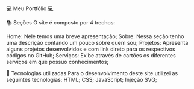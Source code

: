 💻 Meu Portfólio 💻

📚 Seções
O site é composto por 4 trechos:

Home: Nele temos uma breve apresentação;
Sobre: Nessa seção tenho uma descrição contando um pouco sobre quem sou;
Projetos: Apresenta alguns projetos desenvolvidos e com link direto para os respectivos códigos no GitHub;
Serviços: Exibe através de cartões os diferentes serviços em que possuo conhecimentos;

💼 Tecnologias utilizadas
Para o desenvolvimento deste site utilizei as seguintes tecnologias:
HTML;
CSS;
JavaScript;
Injeção SVG;
